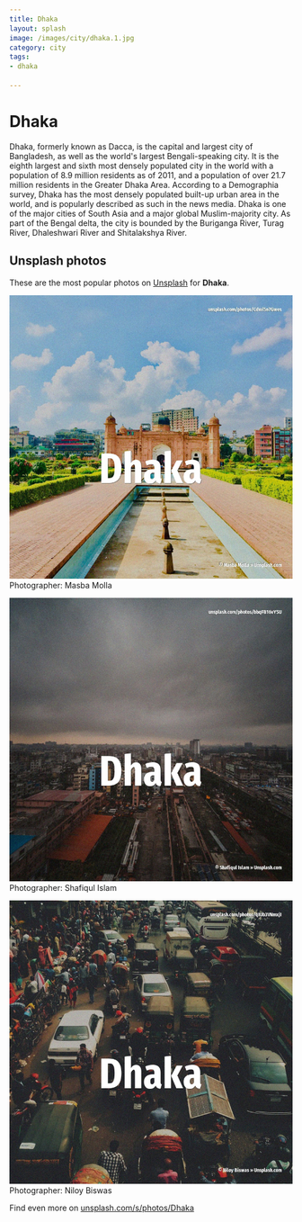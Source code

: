 ```yaml
---
title: Dhaka
layout: splash
image: /images/city/dhaka.1.jpg
category: city
tags:
- dhaka

---
```

# Dhaka

Dhaka, formerly known as Dacca, is the capital and largest city of Bangladesh, as well as the 
world's largest Bengali-speaking city.
It is the eighth largest and sixth most densely populated city in the world with a population of 
8.9 million residents as of 2011, and a population of over 21.7 million residents in the Greater 
Dhaka Area.
According to a Demographia survey, Dhaka has the most densely populated built-up urban area in the 
world, and is popularly described as such in the news media.
Dhaka is one of the major cities of South Asia and a major global Muslim-majority city.
As part of the Bengal delta, the city is bounded by the Buriganga River, Turag River, Dhaleshwari 
River and Shitalakshya River.

 
## Unsplash photos
These are the most popular photos on [Unsplash](https://unsplash.com) for **Dhaka**.
 
![Dhaka](/images/city/dhaka.1.jpg)
Photographer:  Masba Molla
 
![Dhaka](/images/city/dhaka.2.jpg)
Photographer:  Shafiqul Islam
 
![Dhaka](/images/city/dhaka.3.jpg)
Photographer:  Niloy Biswas
 
Find even more on [unsplash.com/s/photos/Dhaka](https://unsplash.com/s/photos/Dhaka)
 
